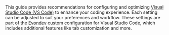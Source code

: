 This guide provides recommendations for configuring and optimizing [Visual Studio Code (VS Code)](https://code.visualstudio.com/) to enhance your coding experience. Each setting can be adjusted to suit your preferences and workflow.
These settings are part of the [Evondev](https://github.com/evondev/vscode-custom) custom configuration for Visual Studio Code, which includes additional features like tab customization and more.
